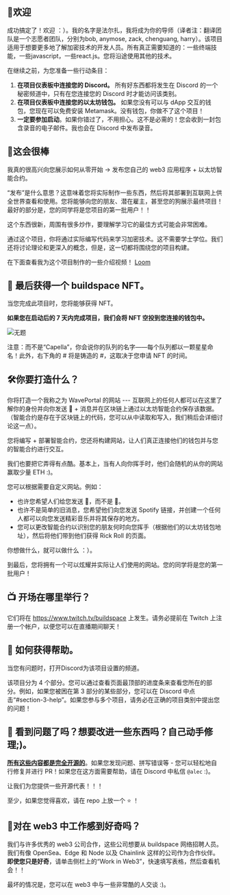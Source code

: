 👋欢迎
----------------------------------

成功搞定了！欢迎 ：）。我的名字是法尔扎，我将成为你的导师（译者注：翻译团队是一个志愿者团队，分别为bob, anymose, zack, chenguang, harry）。该项目适用于想要更多地了解加密技术的开发人员。所有真正需要知道的：一些终端技能，一些javascript，一些react.js。您将沿途使用其他的技术。

在继续之前，为您准备一些行动条目：

1. **在项目仪表板中连接您的 Discord。** 所有好东西都将发生在 Discord 的一个秘密频道中，只有在您连接您的 Discord 时才能访问该类别。
2. **在项目仪表板中连接您的以太坊钱包。** 如果您没有可以与 dApp 交互的钱包，您现在可以免费安装 Metamask。没有钱包，你做不了这个项目！
3. **一定要参加启动**。如果你错过了，不用担心。这不是必需的！您会收到一封包含录音的电子邮件。我也会在 Discord 中发布录音。


🚀这会很棒
----------------------------------

我真的很高兴向您展示如何从零开始 -> 发布您自己的 web3 应用程序 + 以太坊智能合约。

“发布”是什么意思？这意味着您将实际制作一些东西，然后将其部署到互联网上供全世界查看和使用。您将能够向您的朋友、潜在雇主，甚至您的狗展示最终项目！最好的部分是，您的同学将是您项目的第一批用户！！

这个东西很新，周围有很多炒作，要理解学习它的最佳方式可能会非常困难。

通过这个项目，你将通过实际编写代码来学习加密技术。这不需要学士学位。我们还将讨论理论和更深入的概念，但是，这一切都将围绕您的项目构建。

在下面查看我为这个项目制作的一些介绍视频！
[Loom](https://www.loom.com/share/8746b43760c74c6791ba17af9940ea8e)

👀 最后获得一个 buildspace NFT。
-------------------

当您完成此项目时，您将能够获得 NFT。

**如果您在启动后的 7 天内完成项目，我们会将 NFT 空投到您连接的钱包中。**

![无题](https://i.imgur.com/HlRJTTf.png)

注意：而不是“Capella”，你会说你的队列的名字——每个队列都以一颗星星命名！此外，右下角的 # 将是铸造的 #，这取决于您申请 NFT 的时间。

🛠你要打造什么？
-----------------------------

你将打造一个我称之为 WavePortal 的网站 --- 互联网上的任何人都可以在这里了解你的身份并向你发送 👋 + 消息并在区块链上通过以太坊智能合约保存该数据。 （智能合约是存在于区块链上的代码，您可以从中读取和写入，我们稍后会详细讨论这一点）。

您将编写 + 部署智能合约，您还将构建网站，让人们真正连接他们的钱包并与您的智能合约进行交互。

我们也要把它弄得有点酷。基本上，当有人向你挥手时，他们会随机的从你的网站赢取少量 ETH :)。

您可以根据需要自定义网站。例如：
- 也许您希望人们给您发送 💩，而不是 👋。
- 也许不是简单的旧消息，您希望他们向您发送 Spotify 链接，并创建一个任何人都可以向您发送精彩音乐并将其保存的地方。
- 您可以更改智能合约以识别您的朋友何时向您挥手（根据他们的以太坊钱包地址），然后将他们带到他们获得 Rick Roll 的页面。

你想做什么，就可以做什么 ：）。

到最后，您将拥有一个可以炫耀并实际让人们使用的网站。您的同学将是您的第一批用户！


📺 开场在哪里举行？
-------------------------------

它们将在 <https://www.twitch.tv/buildspace> 上发生。请务必提前在 Twitch 上注册一个帐户，以便您可以在直播期间聊天！


🤚 如何获得帮助。
-------------------------------

当您有问题时，打开Discord为该项目设置的频道。

该项目分为 4 个部分。您可以通过查看页面最顶部的进度条来查看您所在的部分。例如，如果您被困在第 3 部分的某些部分，您可以在 Discord 中点击“#section-3-help”。如果您参与多个项目，请务必在正确的项目类别中提出您的问题！


🤘 看到问题了吗？想要改进一些东西吗？自己动手修理;)。
-------------------------------

**[所有这些内容都是完全开源的](https://github.com/buildspace/buildspace-projects)**。如果您发现问题、拼写错误等 - 您可以轻松地自行修复并进行 PR！如果您在这方面需要帮助，请在 Discord 中私信 `@alec` :)。

让我们为您提供一些开源代表！！！

至少，如果您觉得喜欢，请在 repo 上放一个 ⭐ ！


🚨对在 web3 中工作感到好奇吗？
-------------------

我们与许多优秀的 web3 公司合作，这些公司想要从 buildspace 网络招聘人员。 我们有像 OpenSea、Edge 和 Node 以及 Chainlink 这样的公司作为合作伙伴。 **即使您只是好奇**，请单击侧栏上的“Work in Web3”，快速填写表格，然后查看机会！！

最坏的情况是，您可以在 web3 中与一些非常酷的人交谈 :)。